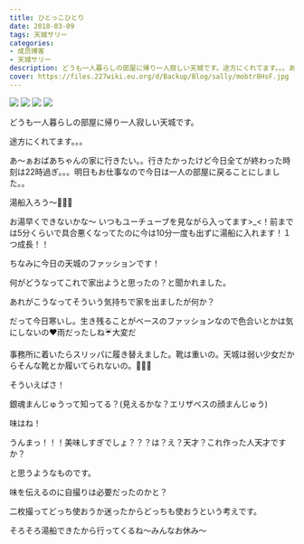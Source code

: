 ```yaml
---
title: ひとっこひとり
date: 2018-03-09
tags: 天城サリー
categories: 
- 成员博客
- 天城サリー
description: どうも一人暮らしの部屋に帰り一人寂しい天城です。途方にくれてます。。。あ〜ぁおばあちゃんの家に行きたい。。行きたかったけど今日全てが終わった時刻は22時過ぎ。。。明日もお仕事なので今日は一人の部屋に...
cover: https://files.227wiki.eu.org/d/Backup/Blog/sally/mobtr8HsF.jpg 
---
```

![](https://files.227wiki.eu.org/d/Backup/Blog/sally/mobtr8HsF.jpg)
![](https://files.227wiki.eu.org/d/Backup/Blog/sally/mobN9DtI7.jpg)
![](https://files.227wiki.eu.org/d/Backup/Blog/sally/mobUJ3FcA.jpg)
![](https://files.227wiki.eu.org/d/Backup/Blog/sally/mob3RSST2.jpg)



どうも一人暮らしの部屋に帰り一人寂しい天城です。


途方にくれてます。。。


あ〜ぁおばあちゃんの家に行きたい。。行きたかったけど今日全てが終わった時刻は22時過ぎ。。。明日もお仕事なので今日は一人の部屋に戻ることにしました。。


湯船入ろう〜🧜🏻‍♀️


お湯早くできないかな〜 いつもユーチューブを見ながら入ってます>_<！前までは5分くらいで具合悪くなってたのに今は10分一度も出ずに湯船に入れます！１つ成長！！


ちなみに今日の天城のファッションです！

何がどうなってこれで家出ようと思ったの？と聞かれました。


あれがこうなってそういう気持ちで家を出ましたが何か？


だって今日寒いし。生き残ることがベースのファッションなので色合いとかは気にしないの❤️雨だったしね☔️大変だ


事務所に着いたらスリッパに履き替えました。靴は重いの。天城は弱い少女だからそんな靴とか履いてられないの。👶🏻🥓


そういえばさ！


銀魂まんじゅうって知ってる？(見えるかな？エリザベスの顔まんじゅう)



味はね！


うんまっ！！！美味しすぎでしょ？？？は？え？天才？これ作った人天才ですか？


と思うようなものです。


味を伝えるのに自撮りは必要だったのかと？


二枚撮ってどっち使おうか迷ったからどっちも使おうという考えです。


そろそろ湯船できたから行ってくるね〜みんなお休み〜






